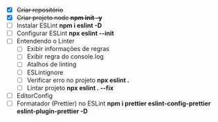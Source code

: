 - [x] ~~Criar repositório~~
- [x] ~~Criar projeto node **npm init -y**~~
- [ ] Instalar ESLint **npm i eslint -D**
- [ ] Configurar ESLint **npx eslint --init**
- [ ] Entendendo o Linter
  - [ ] Exibir informações de regras
  - [ ] Exibir regra do console.log
  - [ ] Atalhos de linting
  - [ ] ESLintignore
  - [ ] Verificar erro no projeto **npx eslint .**
  - [ ] Lintar projeto **npx eslint . --fix**
- [ ] EditorConfig
- [ ] Formatador (Prettier) no ESLint **npm i prettier eslint-config-prettier eslint-plugin-prettier -D**
